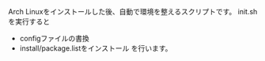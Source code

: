 Arch Linuxをインストールした後、自動で環境を整えるスクリプトです。
init.shを実行すると
- configファイルの書換
- install/package.listをインストール
を行います。

